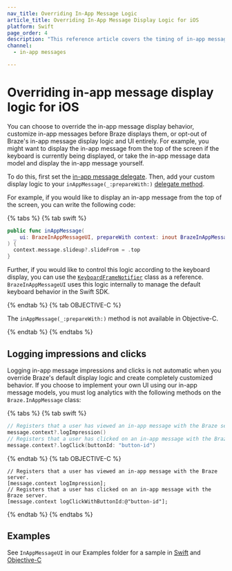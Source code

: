 ```yaml
---
nav_title: Overriding In-App Message Logic
article_title: Overriding In-App Message Display Logic for iOS
platform: Swift
page_order: 4
description: "This reference article covers the timing of in-app messaging delivery for your iOS application."
channel:
  - in-app messages

---
```


# Overriding in-app message display logic for iOS

You can choose to override the in-app message display behavior, customize in-app messages before Braze displays them, or opt-out of Braze's in-app message display logic and UI entirely. For example, you might want to display the in-app message from the top of the screen if the keyboard is currently being displayed, or take the in-app message data model and display the in-app message yourself.

To do this, first set the [in-app message delegate][1]. Then, add your custom display logic to your `inAppMessage(_:prepareWith:)` [delegate method](https://braze-inc.github.io/braze-swift-sdk/documentation/brazeui/brazeinappmessageuidelegate/inappmessage(_:preparewith:)-11fog).

For example, if you would like to display an in-app message from the top of the screen, you can write the following code:

{% tabs %}
{% tab swift %}

```swift
public func inAppMessage(
  _ ui: BrazeInAppMessageUI, prepareWith context: inout BrazeInAppMessageUI.PresentationContext
) {
  context.message.slideup?.slideFrom = .top
}
```

Further, if you would like to control this logic according to the keyboard display, you can use the [`KeyboardFrameNotifier`](https://github.com/braze-inc/braze-swift-sdk/blob/main/Sources/BrazeUI/Dependencies/KeyboardFrameNotifier.swift) class as a reference. `BrazeInAppMessageUI` uses this logic internally to manage the default keyboard behavior in the Swift SDK.

{% endtab %}
{% tab OBJECTIVE-C %}

The `inAppMessage(_:prepareWith:)` method is not available in Objective-C.

{% endtab %}
{% endtabs %}

## Logging impressions and clicks

Logging in-app message impressions and clicks is not automatic when you override Braze's default display logic and create completely customized behavior. If you choose to implement your own UI using our in-app message models, you must log analytics with the following methods on the `Braze.InAppMessage` class:

{% tabs %}
{% tab swift %}

```swift
// Registers that a user has viewed an in-app message with the Braze server.
message.context?.logImpression()
// Registers that a user has clicked on an in-app message with the Braze server.
message.context?.logClick(buttonId: "button-id")
```

{% endtab %}
{% tab OBJECTIVE-C %}

```objc
// Registers that a user has viewed an in-app message with the Braze server.
[message.context logImpression];
// Registers that a user has clicked on an in-app message with the Braze server.
[message.context logClickWithButtonId:@"button-id"];
```

{% endtab %}
{% endtabs %}

## Examples

See `InAppMessageUI` in our Examples folder for a sample in [Swift](https://github.com/braze-inc/braze-swift-sdk/tree/main/Examples/Swift/Sources/InAppMessageUI) and [Objective-C](https://github.com/braze-inc/braze-swift-sdk/tree/main/Examples/ObjC/Sources/InAppMessageUI)

[1]: {{site.baseurl}}/developer_guide/platform_integration_guides/swift/in-app_messaging/customization/setting_delegates/
